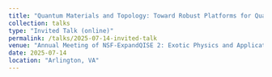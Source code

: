 ```yaml
---
title: "Quantum Materials and Topology: Toward Robust Platforms for Quantum Computation"
collection: talks
type: "Invited Talk (online)"
permalink: /talks/2025-07-14-invited-talk
venue: "Annual Meeting of NSF-ExpandQISE 2: Exotic Physics and Applications of Solid-State Qubits"
date: 2025-07-14
location: "Arlington, VA"
---
```


